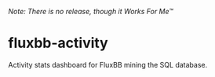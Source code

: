 *Note: There is no release, though it Works For Me™*

# fluxbb-activity

Activity stats dashboard for FluxBB mining the SQL database.
